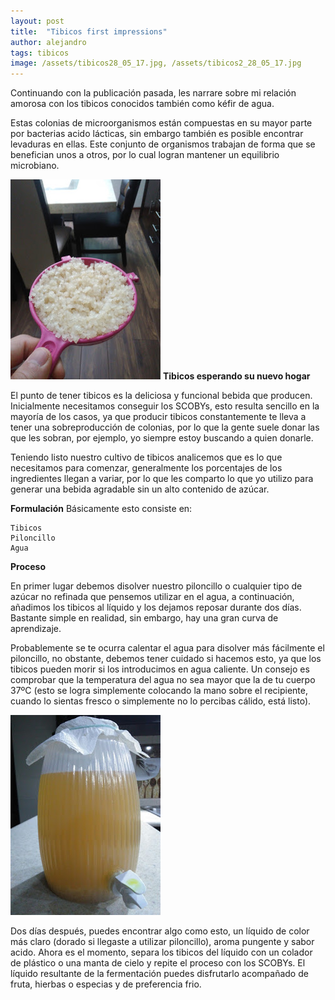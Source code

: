 ```yaml
---
layout: post
title:  "Tibicos first impressions"
author: alejandro
tags: tibicos
image: /assets/tibicos28_05_17.jpg, /assets/tibicos2_28_05_17.jpg
---
```

Continuando con la publicación pasada, les narrare sobre mi relación amorosa con los tibicos conocidos también como kéfir de agua.

Estas colonias de microorganismos están compuestas en su mayor parte por bacterias acido lácticas, sin embargo también es posible encontrar levaduras en ellas.  Este conjunto de organismos trabajan de forma que se benefician unos a otros, por lo cual logran mantener un equilibrio microbiano.


![Tibicos esperando su nuevo hogar](/assets/tibicos28_05_17.jpg)
**Tibicos esperando su nuevo hogar**

El punto de tener tibicos es la deliciosa y funcional bebida que producen. Inicialmente necesitamos conseguir los SCOBYs, esto resulta sencillo en la mayoría de los casos, ya que producir tibicos constantemente te lleva a tener una sobreproducción de colonias, por lo que la gente suele donar las que les sobran, por ejemplo, yo siempre estoy buscando a quien donarle.

Teniendo listo nuestro cultivo de tibicos analicemos que es lo que necesitamos para comenzar, generalmente los porcentajes de los ingredientes llegan a variar, por lo que les comparto lo que yo utilizo para generar una bebida agradable sin un alto contenido de azúcar.
 
**Formulación**
Básicamente esto consiste en:

    Tibicos
    Piloncillo
    Agua

**Proceso**

En primer lugar debemos disolver nuestro piloncillo o cualquier tipo de azúcar no refinada que pensemos utilizar en el agua, a continuación, añadimos los tibicos al líquido y los dejamos reposar durante dos días. Bastante simple en realidad, sin embargo, hay una gran curva de aprendizaje.

Probablemente se te ocurra calentar el agua para disolver más fácilmente el piloncillo, no obstante, debemos tener cuidado si hacemos esto, ya que los tibicos pueden morir si los introducimos en agua caliente. Un consejo es comprobar que la temperatura del agua no sea mayor que la de tu cuerpo 37ºC (esto se logra simplemente colocando la mano sobre el recipiente, cuando lo sientas fresco o simplemente no lo percibas cálido, está listo).

![Tibicos listos](/assets/tibicos2_28_05_17.jpg)


Dos días después, puedes encontrar algo como esto, un líquido de color más claro (dorado si llegaste a utilizar piloncillo), aroma pungente y sabor acido. Ahora es el momento, separa los tibicos del líquido con un colador de plástico o una manta de cielo y repite el proceso con los SCOBYs. El líquido resultante de la fermentación puedes disfrutarlo acompañado de fruta, hierbas o especias y de preferencia frio.